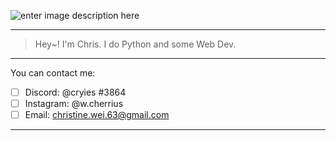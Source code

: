 
![enter image description here](https://i.pinimg.com/originals/0e/79/8f/0e798f91138755ce7386df586f6feb3b.gif)

-------------------------------------------------------------------
>Hey~!
>I'm Chris. 
>I do Python and some Web Dev.
-------------------------------------------------------------------
You can contact me:
 - [ ] Discord: @cryies #3864
 - [ ] Instagram: @w.cherrius
 - [ ] Email: christine.wei.63@gmail.com
-------------------------------------------------------------------

